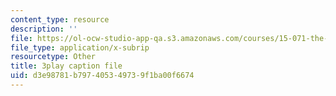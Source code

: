 ```yaml
---
content_type: resource
description: ''
file: https://ol-ocw-studio-app-qa.s3.amazonaws.com/courses/15-071-the-analytics-edge-spring-2017/d3e98781b797405349739f1ba00f6674_R8SQafbqR1w.srt
file_type: application/x-subrip
resourcetype: Other
title: 3play caption file
uid: d3e98781-b797-4053-4973-9f1ba00f6674
---
```

